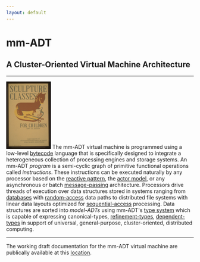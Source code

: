 ```yaml
---
layout: default
---
```


# mm-ADT
## A Cluster-Oriented Virtual Machine Architecture

---

<a href="assets/images/posters/sculpture-classes.jpg"><img src="assets/images/posters/sculpture-classes.jpg" class="rimg" width="120"/></a> The mm-ADT virtual machine is programmed using a low-level <a href="https://en.wikipedia.org/wiki/Bytecode">bytecode</a> language that is specifically designed to integrate a heterogeneous collection of processing engines and storage systems. An mm-ADT _program_ is a semi-cyclic graph of primitive functional operations called _instructions_. These instructions can be executed naturally by any processor based on the <a href="https://en.wikipedia.org/wiki/Reactive_programming">reactive pattern</a>, the <a href="https://en.wikipedia.org/wiki/Actor_model">actor model</a>, or any asynchronous or batch <a href="https://en.wikipedia.org/wiki/Message_passing">message-passing</a> architecture. Processors drive threads of execution over data structures stored in systems ranging from <a href="https://en.wikipedia.org/wiki/Database">databases</a> with <a href="https://en.wikipedia.org/wiki/Random_access">random-access</a> data paths to distributed file systems with linear data layouts optimized for <a href="https://en.wikipedia.org/wiki/Sequential_access">sequential-access</a> processing. Data structures are sorted into _model-ADTs_ using mm-ADT's <a href="https://en.wikipedia.org/wiki/Type_system">type system</a> which is capable of expressing canonical-types, <a href="https://en.wikipedia.org/wiki/Refinement_type">refinement-types</a>, <a href="https://en.wikipedia.org/wiki/Dependent_type">dependent-types</a> in support of universal, general-purpose, cluster-oriented, distributed computing.

---

The working draft documentation for the mm-ADT virtual machine are publically available at this <a href="https://www.mm-adt.org/vm/">location</a>.
